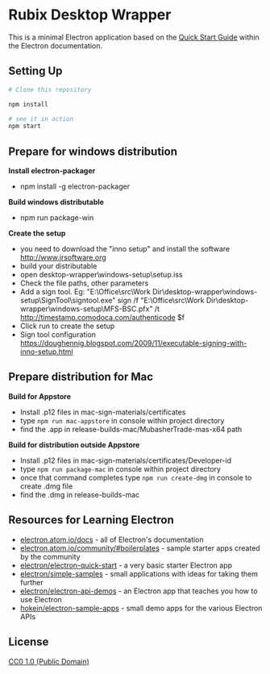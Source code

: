 # Rubix Desktop Wrapper

This is a minimal Electron application based on the [Quick Start Guide](http://electron.atom.io/docs/tutorial/quick-start) within the Electron documentation.


## Setting Up

```bash
# Clone this repository

npm install

# see it in action
npm start
```

## Prepare for windows distribution
**Install electron-packager**
- npm install -g electron-packager

**Build windows distributable**
- npm run package-win

**Create the setup**
- you need to download the "inno setup" and install the software http://www.jrsoftware.org
- build your distributable
- open desktop-wrapper\windows-setup\setup.iss
- Check the file paths, other parameters
- Add a sign tool. Eg: "E:\Office\src\Work Dir\desktop-wrapper\windows-setup\SignTool\signtool.exe" sign /f "E:\Office\src\Work Dir\desktop-wrapper\windows-setup\MFS-BSC.pfx" /t http://timestamp.comodoca.com/authenticode $f
- Click run to create the setup
- Sign tool configuration https://doughennig.blogspot.com/2009/11/executable-signing-with-inno-setup.html

## Prepare distribution for Mac

**Build for Appstore**

- Install .p12 files in mac-sign-materials/certificates
- type `npm run mac-appstore` in console within project directory
- find the .app in release-builds-mac/MubasherTrade-mas-x64 path

**Build for distribution outside Appstore**

- Install .p12 files in mac-sign-materials/certificates/Developer-id
- type `npm run package-mac` in console within project directory
- once that command completes type `npm run create-dmg` in console to create .dmg file
- find the .dmg in release-builds-mac

## Resources for Learning Electron

- [electron.atom.io/docs](http://electron.atom.io/docs) - all of Electron's documentation
- [electron.atom.io/community/#boilerplates](http://electron.atom.io/community/#boilerplates) - sample starter apps created by the community
- [electron/electron-quick-start](https://github.com/electron/electron-quick-start) - a very basic starter Electron app
- [electron/simple-samples](https://github.com/electron/simple-samples) - small applications with ideas for taking them further
- [electron/electron-api-demos](https://github.com/electron/electron-api-demos) - an Electron app that teaches you how to use Electron
- [hokein/electron-sample-apps](https://github.com/hokein/electron-sample-apps) - small demo apps for the various Electron APIs

## License

[CC0 1.0 (Public Domain)](LICENSE.md)
